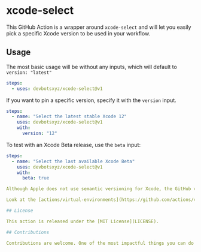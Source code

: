 # xcode-select

This GitHub Action is a wrapper around `xcode-select` and will let you easily pick a specific Xcode version to be used in your workflow.

## Usage

The most basic usage will be without any inputs, which will default to `version: "latest"`

```yml
steps:
  - uses: devbotsxyz/xcode-select@v1
```

If you want to pin a specific version, specify it with the `version` input.

```yml
steps:
  - name: "Select the latest stable Xcode 12"
    uses: devbotsxyz/xcode-select@v1
    with:
      version: "12"
```

To test with an Xcode Beta release, use the `beta` input:

```yml
steps:
  - name: "Select the last available Xcode Beta"
    uses: devbotsxyz/xcode-select@v1
    with:
      beta: true

Although Apple does not use semantic versioning for Xcode, the GitHub virtual environments for macOS do, so you can use version numbers like `10.3.1` or `12.0.0`.

Look at the [actions/virtual-environments](https://github.com/actions/virtual-environments) project to find out which specific Xcode releases are included on the GitHub hosted runners.

## License

This action is released under the [MIT License](LICENSE).

## Contributions

Contributions are welcome. One of the most impactful things you can do is to file issues.

